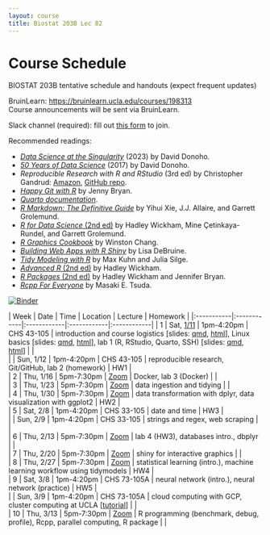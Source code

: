 ```yaml
---
layout: course
title: Biostat 203B Lec 82
---
```


# Course Schedule

BIOSTAT 203B tentative schedule and handouts (expect frequent updates)

BruinLearn: <https://bruinlearn.ucla.edu/courses/198313>  
Course announcements will be sent via BruinLearn. 

Slack channel (required): fill out [this form](https://forms.gle/mpuVdtiPrUrNdsaD9) to join.  

Recommended readings:  

* [_Data Science at the Singularity_](https://arxiv.org/abs/2310.00865) (2023) by David Donoho.  
* [_50 Years of Data Science_](https://doi.org/10.1080/10618600.2017.1384734) (2017) by David Donoho.  
* _Reproducible Research with R and RStudio_ (3rd ed) by Christopher Gandrud: [Amazon](https://www.amazon.com/Reproducible-Research-RStudio-Chapman-Hall-dp-0367144026/dp/0367144026/ref=dp_ob_title_bk), [GitHub repo](https://github.com/christophergandrud/Rep-Res-Book).  
* [_Happy Git with R_](http://happygitwithr.com) by Jenny Bryan.  
* [_Quarto documentation_](https://quarto.org/docs/guide/).  
* [_R Markdown: The Definitive Guide_](https://bookdown.org/yihui/rmarkdown/) by Yihui Xie, J.J. Allaire, and Garrett Grolemund.  
* [_R for Data Science_ (2nd ed)](https://r4ds.hadley.nz/) by Hadley Wickham, Mine Çetinkaya-Rundel, and Garrett Grolemund.  
* [_R Graphics Cookbook_](https://r-graphics.org) by Winston Chang.   
* [_Building Web Apps with R Shiny_](https://debruine.github.io/shinyintro) by Lisa DeBruine.  
* [_Tidy Modeling with R_](https://www.tmwr.org/) by Max Kuhn and Julia Silge.  
* [_Advanced R_ (2nd ed)](https://adv-r.hadley.nz/) by Hadley Wickham.  
* [_R Packages_ (2nd ed)](https://r-pkgs.org/) by Hadley Wickham and Jennifer Bryan.  
* [_Rcpp For Everyone_](https://teuder.github.io/rcpp4everyone_en/) by Masaki E. Tsuda.  

[![Binder](https://mybinder.org/badge_logo.svg)](https://mybinder.org/v2/gh/ucla-biostat-203b/2025winter/main?urlpath=rstudio)

| Week | Date | Time | Location | Lecture | Homework |
|:-----------|:------------|:------------|:------------|:------------|
| 1 | Sat, [1/11](https://ucla-biostat-203b.github.io/2025winter/biostat203bwinter2024lec82/2025/01/11/lec82.html) | 1pm-4:20pm | CHS 43-105 | introduction and course logistics \[slides: [qmd](https://raw.githubusercontent.com/ucla-biostat-203b/2025winter/main/slides/01-intro/intro.qmd), [html](../slides/01-intro/intro.html)\], Linux basics \[slides: [qmd](https://raw.githubusercontent.com/ucla-biostat-203b/2025winter/main/slides/02-linux/linux.qmd), [html](../slides/02-linux/linux.html)\], lab 1 (R, RStudio, Quarto, SSH) \[slides: [qmd](https://raw.githubusercontent.com/ucla-biostat-203b/2025winter/main/labs/lab01/lab01.qmd), [html](../labs/lab01/lab01.html)\] | |   
|   | Sun, 1/12 | 1pm-4:20pm | CHS 43-105 | reproducible research, Git/GitHub, lab 2 (homework) | HW1 |   
| 2 | Thu, 1/16 | 5pm-7:30pm | [Zoom](https://ucla.zoom.us/j/92818013711) | Docker, lab 3 (Docker) | |   
| 3 | Thu, 1/23 | 5pm-7:30pm | [Zoom](https://ucla.zoom.us/j/92818013711) | data ingestion and tidying | |    
| 4 | Thu, 1/30 | 5pm-7:30pm | [Zoom](https://ucla.zoom.us/j/92818013711) | data transformation with dplyr, data visualization with ggplot2 | HW2 |    
| 5 | Sat, 2/8 | 1pm-4:20pm | CHS 33-105 | date and time | HW3 |     
|   | Sun, 2/9 | 1pm-4:20pm | CHS 33-105 | strings and regex, web scraping | |    
| 6 | Thu, 2/13 | 5pm-7:30pm | [Zoom](https://ucla.zoom.us/j/92818013711) | lab 4 (HW3), databases intro., dbplyr | |  
| 7 | Thu, 2/20 | 5pm-7:30pm | [Zoom](https://ucla.zoom.us/j/92818013711) | shiny for interactive graphics |  |    
| 8 | Thu, 2/27 | 5pm-7:30pm | [Zoom](https://ucla.zoom.us/j/92818013711) | statistical learning (intro.), machine learning workflow using tidymodels | HW4 |   
| 9 | Sat, 3/8 | 1pm-4:20pm | CHS 73-105A | neural network (intro.), neural network (practice) | HW5 |    
|   | Sun, 3/9 | 1pm-4:20pm | CHS 73-105A | cloud computing with GCP, cluster computing at UCLA \[[tutorial](https://github.com/chris-german/Hoffman2Tutorials)\] | |   
| 10 | Thu, 3/13 | 5pm-7:30pm | [Zoom](https://ucla.zoom.us/j/92818013711) | R programming (benchmark, debug, profile), Rcpp, parallel computing, R package | |   
